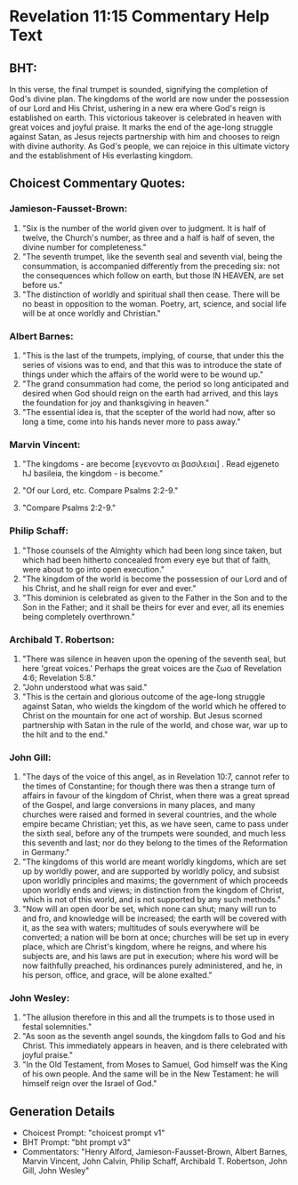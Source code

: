 # Revelation 11:15 Commentary Help Text

## BHT:
In this verse, the final trumpet is sounded, signifying the completion of God's divine plan. The kingdoms of the world are now under the possession of our Lord and His Christ, ushering in a new era where God's reign is established on earth. This victorious takeover is celebrated in heaven with great voices and joyful praise. It marks the end of the age-long struggle against Satan, as Jesus rejects partnership with him and chooses to reign with divine authority. As God's people, we can rejoice in this ultimate victory and the establishment of His everlasting kingdom.

## Choicest Commentary Quotes:
### Jamieson-Fausset-Brown:
1. "Six is the number of the world given over to judgment. It is half of twelve, the Church's number, as three and a half is half of seven, the divine number for completeness."
2. "The seventh trumpet, like the seventh seal and seventh vial, being the consummation, is accompanied differently from the preceding six: not the consequences which follow on earth, but those IN HEAVEN, are set before us."
3. "The distinction of worldly and spiritual shall then cease. There will be no beast in opposition to the woman. Poetry, art, science, and social life will be at once worldly and Christian."

### Albert Barnes:
1. "This is the last of the trumpets, implying, of course, that under this the series of visions was to end, and that this was to introduce the state of things under which the affairs of the world were to be wound up."
2. "The grand consummation had come, the period so long anticipated and desired when God should reign on the earth had arrived, and this lays the foundation for joy and thanksgiving in heaven."
3. "The essential idea is, that the scepter of the world had now, after so long a time, come into his hands never more to pass away."

### Marvin Vincent:
1. "The kingdoms - are become [εγενοντο αι βασιλειαι] . Read ejgeneto hJ basileia, the kingdom - is become." 

2. "Of our Lord, etc. Compare Psalms 2:2-9." 

3. "Compare Psalms 2:2-9."

### Philip Schaff:
1. "Those counsels of the Almighty which had been long since taken, but which had been hitherto concealed from every eye but that of faith, were about to go into open execution."
2. "The kingdom of the world is become the possession of our Lord and of his Christ, and he shall reign for ever and ever."
3. "This dominion is celebrated as given to the Father in the Son and to the Son in the Father; and it shall be theirs for ever and ever, all its enemies being completely overthrown."

### Archibald T. Robertson:
1. "There was silence in heaven upon the opening of the seventh seal, but here 'great voices.' Perhaps the great voices are the ζωα of Revelation 4:6; Revelation 5:8."
2. "John understood what was said."
3. "This is the certain and glorious outcome of the age-long struggle against Satan, who wields the kingdom of the world which he offered to Christ on the mountain for one act of worship. But Jesus scorned partnership with Satan in the rule of the world, and chose war, war up to the hilt and to the end."

### John Gill:
1. "The days of the voice of this angel, as in Revelation 10:7, cannot refer to the times of Constantine; for though there was then a strange turn of affairs in favour of the kingdom of Christ, when there was a great spread of the Gospel, and large conversions in many places, and many churches were raised and formed in several countries, and the whole empire became Christian; yet this, as we have seen, came to pass under the sixth seal, before any of the trumpets were sounded, and much less this seventh and last; nor do they belong to the times of the Reformation in Germany."
2. "The kingdoms of this world are meant worldly kingdoms, which are set up by worldly power, and are supported by worldly policy, and subsist upon worldly principles and maxims; the government of which proceeds upon worldly ends and views; in distinction from the kingdom of Christ, which is not of this world, and is not supported by any such methods."
3. "Now will an open door be set, which none can shut; many will run to and fro, and knowledge will be increased; the earth will be covered with it, as the sea with waters; multitudes of souls everywhere will be converted; a nation will be born at once; churches will be set up in every place, which are Christ's kingdom, where he reigns, and where his subjects are, and his laws are put in execution; where his word will be now faithfully preached, his ordinances purely administered, and he, in his person, office, and grace, will be alone exalted."

### John Wesley:
1. "The allusion therefore in this and all the trumpets is to those used in festal solemnities."
2. "As soon as the seventh angel sounds, the kingdom falls to God and his Christ. This immediately appears in heaven, and is there celebrated with joyful praise."
3. "In the Old Testament, from Moses to Samuel, God himself was the King of his own people. And the same will be in the New Testament: he will himself reign over the Israel of God."


## Generation Details
- Choicest Prompt: "choicest prompt v1"
- BHT Prompt: "bht prompt v3"
- Commentators: "Henry Alford, Jamieson-Fausset-Brown, Albert Barnes, Marvin Vincent, John Calvin, Philip Schaff, Archibald T. Robertson, John Gill, John Wesley"
